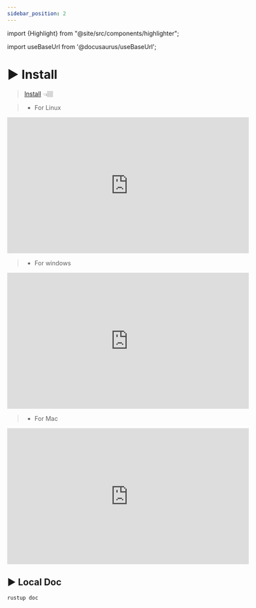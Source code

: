 ```yaml
---
sidebar_position: 2
---
```


import {Highlight} from "@site/src/components/highlighter";

import useBaseUrl from '@docusaurus/useBaseUrl';

# ▶️ Install

> [Install](https://www.rust-lang.org/tools/install) 👈🏽

> - For Linux

<iframe width="560" height="315" src="https://www.youtube.com/embed/iF-76CVpqMc?si=ioft8_ViQTqz8z9o" title="YouTube video player" frameborder="0" allow="accelerometer; autoplay; clipboard-write; encrypted-media; gyroscope; picture-in-picture; web-share" referrerpolicy="strict-origin-when-cross-origin" allowfullscreen></iframe>

> - For windows 

<iframe width="560" height="315" src="https://www.youtube.com/embed/wKziu4aw6hY?si=C3qYPdP9K_OvN6hY" title="YouTube video player" frameborder="0" allow="accelerometer; autoplay; clipboard-write; encrypted-media; gyroscope; picture-in-picture; web-share" referrerpolicy="strict-origin-when-cross-origin" allowfullscreen></iframe>


> - For Mac 

<iframe width="560" height="315" src="https://www.youtube.com/embed/YL8TVC83mEs?si=2WuyGLYbykzuNfr5" title="YouTube video player" frameborder="0" allow="accelerometer; autoplay; clipboard-write; encrypted-media; gyroscope; picture-in-picture; web-share" referrerpolicy="strict-origin-when-cross-origin" allowfullscreen></iframe>

## ▶️ Local Doc

```bash
rustup doc
```